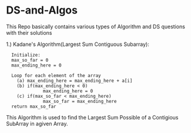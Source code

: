 # DS-and-Algos
This Repo basically contains various types of Algorithm and DS questions with their solutions

1.) Kadane's Algorithm(Largest Sum Contiguous Subarray):

      Initialize:
      max_so_far = 0
      max_ending_here = 0

      Loop for each element of the array
        (a) max_ending_here = max_ending_here + a[i]
        (b) if(max_ending_here < 0)
                  max_ending_here = 0
        (c) if(max_so_far < max_ending_here)
                  max_so_far = max_ending_here
      return max_so_far
      
   This Algorithm is used to find the Largest Sum Possible of a Contigious SubArray in agiven Array.
